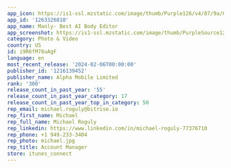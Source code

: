 ```yaml
---
app_icon: https://is1-ssl.mzstatic.com/image/thumb/Purple126/v4/87/9a/03/879a03a8-1aab-b753-d235-f06511c2ecd8/AppIcon-0-0-1x_U007emarketing-0-5-0-0-85-220.png/1024x1024bb.png
app_id: '1263326810'
app_name: Manly- Best AI Body Editor
app_screenshot: https://is1-ssl.mzstatic.com/image/thumb/PurpleSource126/v4/bd/24/49/bd244943-6bdc-6e13-01e3-10385646e2a4/99026e1d-522b-47a5-a030-fd4fdb080542_AI__U6362_U8138.jpg/1242x2688bb.png
category: Photo & Video
country: US
id: i9R6fM78uAgF
language: en
most_recent_release: '2024-02-06T00:00:00'
publisher_id: '1216139452'
publisher_name: Alpha Mobile Limited
rank: '300'
release_count_in_past_year: '55'
release_count_in_past_year_category: 17
release_count_in_past_year_top_in_category: 50
rep_email: michael.roguly@bitrise.io
rep_first_name: Michael
rep_full_name: Michael Roguly
rep_linkedin: https://www.linkedin.com/in/michael-roguly-77376710
rep_phone: +1 949-233-3404
rep_photo: michael.jpg
rep_title: Account Manager
store: itunes_connect
---
```

